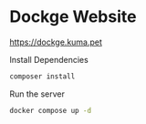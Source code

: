 # Dockge Website

https://dockge.kuma.pet

Install Dependencies

```bash
composer install
```

Run the server

```bash
docker compose up -d
```
